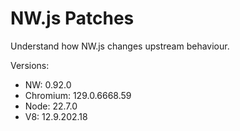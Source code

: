 # NW.js Patches

Understand how NW.js changes upstream behaviour.

Versions:

- NW: 0.92.0
- Chromium: 129.0.6668.59
- Node: 22.7.0
- V8: 12.9.202.18
